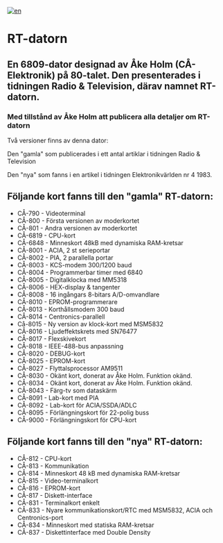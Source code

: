 [![en](https://img.shields.io/badge/lang-en-red.svg)](https://github.com/mickecamino/RT-datorn/blob/main/README-en.md)
# RT-datorn
## En 6809-dator designad av Åke Holm (CÅ-Elektronik) på 80-talet. Den presenterades i tidningen Radio & Television, därav namnet RT-datorn.
### Med tillstånd av Åke Holm att publicera alla detaljer om RT-datorn
Två versioner finns av denna dator:

Den "gamla" som publicerades i ett antal artiklar i tidningen Radio & Television

Den "nya" som fanns i en artikel i tidningen Elektronikvärlden nr 4 1983.

## Följande kort fanns till den "gamla" RT-datorn:
* CÅ-790  - Videoterminal
* CÅ-800  - Första versionen av moderkortet
* CÅ-801  - Andra versionen av moderkortet
* CÅ-6819 - CPU-kort
* CÅ-6848 - Minneskort 48kB med dynamiska RAM-kretsar
* CÅ-8001 - ACIA, 2 st serieportar
* CÅ-8002 - PIA, 2 parallella portar
* CÅ-8003 - KCS-modem 300/1200 baud
* CÅ-8004 - Programmerbar timer med 6840
* CÅ-8005 - Digitalklocka med MM5318
* CÅ-8006 - HEX-display & tangenter
* CÅ-8008 - 16 ingångars 8-bitars A/D-omvandlare
* CÅ-8010 - EPROM-programmerare
* CÅ-8013 - Korthållsmodem 300 baud
* CÅ-8014 - Centronics-parallell
* Cå-8015 - Ny version av klock-kort med MSM5832
* CÅ-8016 - Ljudeffektskrets med SN76477
* CÅ-8017 - Flexskivekort
* CÅ-8018 - IEEE-488-bus anpassning
* CÅ-8020 - DEBUG-kort
* CÅ-8025 - EPROM-kort
* CÅ-8027 - Flyttalsprocessor AM9511
* CÅ-8030 - Okänt kort, donerat av Åke Holm. Funktion okänd.
* CÅ-8034 - Okänt kort, donerat av Åke Holm. Funktion okänd.
* CÅ-8043 - Färg-tv som dataskärm
* CÅ-8091 - Lab-kort med PIA
* CÅ-8092 - Lab-kort för ACIA/SSDA/ADLC
* CÅ-8095 - Förlängningskort för 22-polig buss
* CÅ-9000 - Förlängningskort för CPU-kort

## Följande kort fanns till den "nya" RT-datorn:

* CÅ-812 - CPU-kort
* CÅ-813 - Kommunikation
* CÅ-814 - Minneskort 48 kB med dynamiska RAM-kretsar
* CÅ-815 - Video-terminalkort
* CÅ-816 - EPROM-kort
* CÅ-817 - Diskett-interface
* CÅ-831 - Terminalkort enkelt
* CÅ-833 - Nyare kommunikationskort/RTC med MSM5832, ACIA och Centronics-port
* CÅ-834 - Minneskort med statiska RAM-kretsar
* CÅ-837 - Diskettinterface med Double Density
